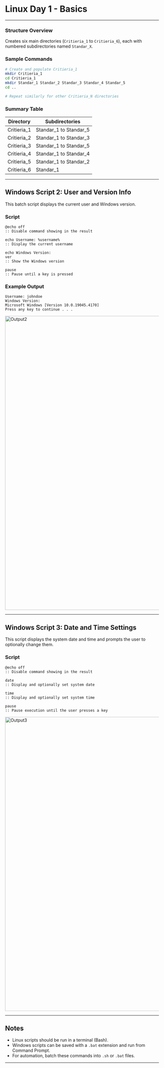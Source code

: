 
# Linux Day 1 -  Basics

---

### Structure Overview

Creates six main directories (`Critieria_1` to `Critieria_6`), each with numbered subdirectories named `Standar_X`.

### Sample Commands

```bash
# Create and populate Critieria_1
mkdir Critieria_1
cd Critieria_1
mkdir Standar_1 Standar_2 Standar_3 Standar_4 Standar_5
cd ..

# Repeat similarly for other Critieria_N directories
```

### Summary Table

| Directory      | Subdirectories                   |
|----------------|----------------------------------|
| Critieria_1    | Standar_1 to Standar_5           |
| Critieria_2    | Standar_1 to Standar_3           |
| Critieria_3    | Standar_1 to Standar_5           |
| Critieria_4    | Standar_1 to Standar_4           |
| Critieria_5    | Standar_1 to Standar_2           |
| Critieria_6    | Standar_1                        |

---

## Windows Script 2: User and Version Info

This batch script displays the current user and Windows version.

### Script

```batch
@echo off
:: Disable command showing in the result

echo Username: %username%
:: Display the current username

echo Windows Version:
ver
:: Show the Windows version

pause
:: Pause until a key is pressed
```

### Example Output

```
Username: johndoe
Windows Version:
Microsoft Windows [Version 10.0.19045.4170]
Press any key to continue . . .
```
<img width="959" alt="Output2" src="https://github.com/user-attachments/assets/ace56dff-99a9-459e-82f5-ad4304d3760b" />

---

## Windows Script 3: Date and Time Settings

This script displays the system date and time and prompts the user to optionally change them.

### Script

```batch
@echo off
:: Disable command showing in the result

date
:: Display and optionally set system date

time
:: Display and optionally set system time

pause
:: Pause execution until the user presses a key
```
<img width="959" alt="Output3" src="https://github.com/user-attachments/assets/645691e1-ffd4-49b6-ba5e-4d10fd37627d" />

---

## Notes

- Linux scripts should be run in a terminal (Bash).
- Windows scripts can be saved with a `.bat` extension and run from Command Prompt.
- For automation, batch these commands into `.sh` or `.bat` files.

---
